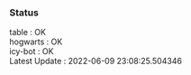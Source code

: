 ### Status


table : OK  
hogwarts : OK  
icy-bot : OK  
Latest Update : 2022-06-09 23:08:25.504346
